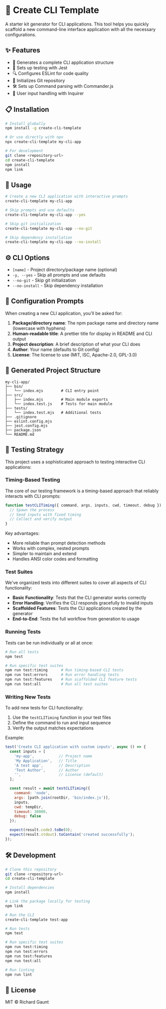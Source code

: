 # 🚀 Create CLI Template

A starter kit generator for CLI applications. This tool helps you quickly scaffold a new command-line interface application with all the necessary configurations.

## ✨ Features

- 📂 Generates a complete CLI application structure
- 🧪 Sets up testing with Jest
- 🔍 Configures ESLint for code quality
- 🔄 Initializes Git repository
- 🛠️ Sets up Command parsing with Commander.js
- 💬 User input handling with Inquirer

## 📋 Installation

```bash
# Install globally
npm install -g create-cli-template

# Or use directly with npx
npx create-cli-template my-cli-app

# For development
git clone <repository-url>
cd create-cli-template
npm install
npm link
```

## 🚀 Usage

```bash
# Create a new CLI application with interactive prompts
create-cli-template my-cli-app

# Skip prompts and use defaults
create-cli-template my-cli-app --yes

# Skip git initialization
create-cli-template my-cli-app --no-git

# Skip dependency installation
create-cli-template my-cli-app --no-install
```

## ⚙️ CLI Options

- `[name]` - Project directory/package name (optional)
- `-y, --yes` - Skip all prompts and use defaults
- `--no-git` - Skip git initialization
- `--no-install` - Skip dependency installation

## 💬 Configuration Prompts

When creating a new CLI application, you'll be asked for:

1. **Package/directory name**: The npm package name and directory name (lowercase with hyphens)
2. **Human-readable title**: A prettier title for display in README and CLI output
3. **Project description**: A brief description of what your CLI does
4. **Author**: Your name (defaults to Git config)
5. **License**: The license to use (MIT, ISC, Apache-2.0, GPL-3.0)

## 📂 Generated Project Structure

```
my-cli-app/
├── bin/
│   └── index.mjs        # CLI entry point
├── src/
│   ├── index.mjs        # Main module exports
│   └── index.test.js    # Tests for main module
├── tests/
│   └── index.test.mjs   # Additional tests
├── .gitignore
├── eslint.config.mjs
├── jest.config.mjs
├── package.json
└── README.md
```

## 🧪 Testing Strategy

This project uses a sophisticated approach to testing interactive CLI applications:

### Timing-Based Testing

The core of our testing framework is a timing-based approach that reliably interacts with CLI prompts:

```javascript
function testCLITiming({ command, args, inputs, cwd, timeout, debug }) {
  // Spawn the process
  // Send inputs with fixed timing
  // Collect and verify output
}
```

Key advantages:
- More reliable than prompt detection methods
- Works with complex, nested prompts
- Simpler to maintain and extend
- Handles ANSI color codes and formatting

### Test Suites

We've organized tests into different suites to cover all aspects of CLI functionality:

- **Basic Functionality**: Tests that the CLI generator works correctly
- **Error Handling**: Verifies the CLI responds gracefully to invalid inputs
- **Scaffolded Features**: Tests the CLI applications created by the generator
- **End-to-End**: Tests the full workflow from generation to usage

### Running Tests

Tests can be run individually or all at once:

```bash
# Run all tests
npm test

# Run specific test suites
npm run test:timing      # Run timing-based CLI tests
npm run test:errors      # Run error handling tests
npm run test:features    # Run scaffolded CLI feature tests
npm run test:all         # Run all test suites
```

### Writing New Tests

To add new tests for CLI functionality:

1. Use the `testCLITiming` function in your test files
2. Define the command to run and input sequence
3. Verify the output matches expectations

Example:
```javascript
test('Create CLI application with custom inputs', async () => {
  const inputs = [
    'my-app',           // Project name
    'My Application',   // Title
    'A test app',       // Description
    'Test Author',      // Author
    '',                 // License (default)
  ];

  const result = await testCLITiming({
    command: 'node',
    args: [path.join(rootDir, 'bin/index.js')],
    inputs,
    cwd: tempDir,
    timeout: 30000,
    debug: false
  });

  expect(result.code).toBe(0);
  expect(result.stdout).toContain('created successfully');
});
```

## 🛠️ Development

```bash
# Clone this repository
git clone <repository-url>
cd create-cli-template

# Install dependencies
npm install

# Link the package locally for testing
npm link

# Run the CLI
create-cli-template test-app

# Run tests
npm test

# Run specific test suites
npm run test:timing
npm run test:errors
npm run test:features
npm run test:all

# Run linting
npm run lint
```

## 📄 License

MIT © Richard Gaunt
